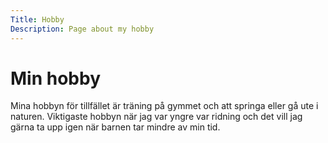 ```yaml
---
Title: Hobby
Description: Page about my hobby
---
```


Min hobby
==================

Mina hobbyn för tillfället är träning på gymmet och att springa eller gå ute i naturen. 
Viktigaste hobbyn när jag var yngre var ridning och det vill jag gärna ta upp igen när barnen tar mindre av min tid.
